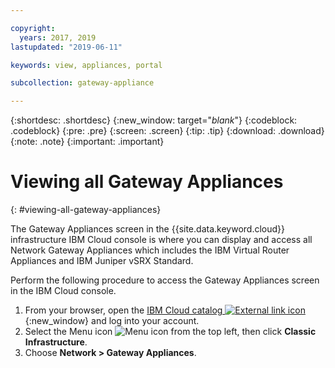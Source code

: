 ```yaml
---

copyright:
  years: 2017, 2019
lastupdated: "2019-06-11"

keywords: view, appliances, portal

subcollection: gateway-appliance

---
```


{:shortdesc: .shortdesc}
{:new_window: target="_blank_"}
{:codeblock: .codeblock}
{:pre: .pre}
{:screen: .screen}
{:tip: .tip}
{:download: .download}
{:note: .note}
{:important: .important}

# Viewing all Gateway Appliances
{: #viewing-all-gateway-appliances}

The Gateway Appliances screen in the {{site.data.keyword.cloud}} infrastructure IBM Cloud console is where you can display and access all Network Gateway Appliances which includes the IBM Virtual Router Appliances and IBM Juniper vSRX Standard.  

Perform the following procedure to access the Gateway Appliances screen in the IBM Cloud console.

1. From your browser, open the [IBM Cloud catalog ![External link icon](../../icons/launch-glyph.svg "External link icon")](https://cloud.ibm.com){:new_window} and log into your account.
2. Select the Menu icon ![Menu icon](../../icons/icon_hamburger.svg) from the top left, then click **Classic Infrastructure**.
3. Choose **Network > Gateway Appliances**.
